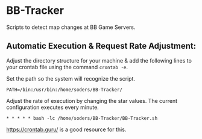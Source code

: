 # BB-Tracker
Scripts to detect map changes at BB Game Servers.

## Automatic Execution & Request Rate Adjustment:
Adjust the directory structure for your machine & add the following lines to your crontab file using the command ```crontab -e```.


Set the path so the system will recognize the script.

```PATH=/bin:/usr/bin:/home/soders/BB-Tracker/```

Adjust the rate of execution by changing the star values. The current configuration executes every minute.

```* * * * * bash -lc /home/soders/BB-Tracker/BB-Tracker.sh```

https://crontab.guru/ is a good resource for this.
